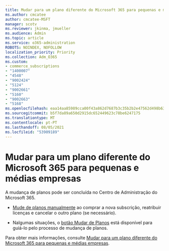 ```yaml
---
title: Mudar para um plano diferente do Microsoft 365 para pequenas e médias empresas
ms.author: cmcatee
author: cmcatee-MSFT
manager: scotv
ms.reviewer: jkinma, jmueller
ms.audience: Admin
ms.topic: article
ms.service: o365-administration
ROBOTS: NOINDEX, NOFOLLOW
localization_priority: Priority
ms.collection: Adm_O365
ms.custom:
- commerce_subscriptions
- "1400007"
- "4548"
- "9002424"
- "5124"
- "9002661"
- "5160"
- "9002663"
- "5168"
ms.openlocfilehash: eaa14aa85989cca00f43a862d7687b3c35b2b2e47562d498b630139985eaef6a
ms.sourcegitcommit: b5f7da89a650d2915dc652449623c78be6247175
ms.translationtype: MT
ms.contentlocale: pt-PT
ms.lasthandoff: 08/05/2021
ms.locfileid: "53909189"
---
```

# <a name="switch-to-a-different-microsoft-365-for-business-plan"></a>Mudar para um plano diferente do Microsoft 365 para pequenas e médias empresas

A mudança de planos pode ser concluída no Centro de Administração do Microsoft 365.

- [Mude de planos manualmente](https://docs.microsoft.com/microsoft-365/commerce/subscriptions/switch-plans-manually) ao comprar a nova subscrição, reatribuir licenças e cancelar o outro plano (se necessário).

- Nalgumas situações, o [botão Mudar de Planos](https://docs.microsoft.com/microsoft-365/commerce/subscriptions/switch-to-a-different-plan#use-the-switch-plans-button) está disponível para guiá-lo pelo processo de mudança de planos.

Para obter mais informações, consulte [Mudar para um plano diferente do Microsoft 365 para pequenas e médias empresas](https://docs.microsoft.com/microsoft-365/commerce/subscriptions/switch-to-a-different-plan).
